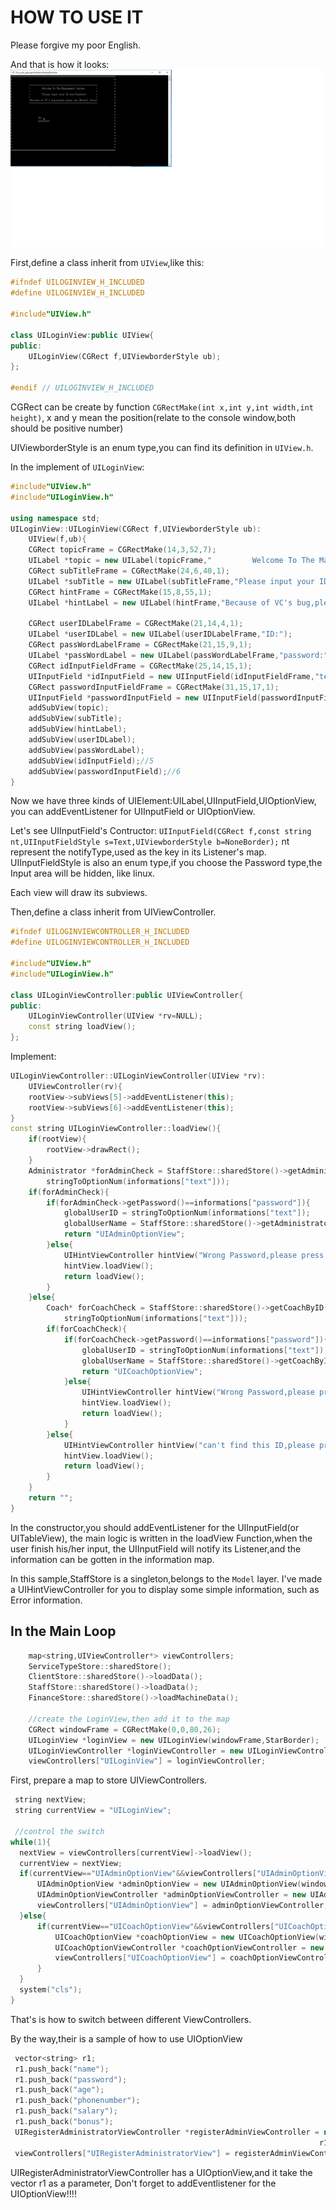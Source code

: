 # HOW TO USE IT
   
Please forgive my poor English.   

And that is how it looks:
![Alt text](https://github.com/wusongchao/tiny_cpp_console_ui_lib/raw/master/main.png)
   
First,define a class inherit from `UIView`,like this:
```cpp
#ifndef UILOGINVIEW_H_INCLUDED
#define UILOGINVIEW_H_INCLUDED

#include"UIView.h"

class UILoginView:public UIView{
public:
    UILoginView(CGRect f,UIViewborderStyle ub);
};

#endif // UILOGINVIEW_H_INCLUDED
```
CGRect can be create by function `CGRectMake(int x,int y,int width,int height)`,
x and y mean the position(relate to the console window,both should be positive number)

UIViewborderStyle is an enum type,you can find its definition in `UIView.h`.

In the implement of `UILoginView`:
```cpp
#include"UIView.h"
#include"UILoginView.h"

using namespace std;
UILoginView::UILoginView(CGRect f,UIViewborderStyle ub):
    UIView(f,ub){
    CGRect topicFrame = CGRectMake(14,3,52,7);
    UILabel *topic = new UILabel(topicFrame,"         Welcome To The Management System",EqualSignBorder);
    CGRect subTitleFrame = CGRectMake(24,6,40,1);
    UILabel *subTitle = new UILabel(subTitleFrame,"Please input your ID and Password");
    CGRect hintFrame = CGRectMake(15,8,55,1);
    UILabel *hintLabel = new UILabel(hintFrame,"Because of VC's bug,please press the [Enter] twice");

    CGRect userIDLabelFrame = CGRectMake(21,14,4,1);
    UILabel *userIDLabel = new UILabel(userIDLabelFrame,"ID:");
    CGRect passWordLabelFrame = CGRectMake(21,15,9,1);
    UILabel *passWordLabel = new UILabel(passWordLabelFrame,"password:");
    CGRect idInputFieldFrame = CGRectMake(25,14,15,1);
    UIInputField *idInputField = new UIInputField(idInputFieldFrame,"text",Text);
    CGRect passwordInputFieldFrame = CGRectMake(31,15,17,1);
    UIInputField *passwordInputField = new UIInputField(passwordInputFieldFrame,"password",Password);
    addSubView(topic);
    addSubView(subTitle);
    addSubView(hintLabel);
    addSubView(userIDLabel);
    addSubView(passWordLabel);
    addSubView(idInputField);//5
    addSubView(passwordInputField);//6
}
```

Now we have three kinds of UIElement:UILabel,UIInputField,UIOptionView,
you can addEventListener for UIInputField or UIOptionView.

Let's see UIInputField's Contructor:
`UIInputField(CGRect f,const string nt,UIInputFieldStyle s=Text,UIViewborderStyle b=NoneBorder);`
nt represent the notifyType,used as the key in its Listener's map.
UIInputFieldStyle is also an enum type,if you choose the Password type,the Input area will be hidden,
like linux.

Each view will draw its subviews.

Then,define a class inherit from UIViewController.
```cpp
#ifndef UILOGINVIEWCONTROLLER_H_INCLUDED
#define UILOGINVIEWCONTROLLER_H_INCLUDED

#include"UIView.h"
#include"UILoginView.h"

class UILoginViewController:public UIViewController{
public:
    UILoginViewController(UIView *rv=NULL);
    const string loadView();
};
```
Implement:
```cpp
UILoginViewController::UILoginViewController(UIView *rv):
    UIViewController(rv){
    rootView->subViews[5]->addEventListener(this);
    rootView->subViews[6]->addEventListener(this);
}
const string UILoginViewController::loadView(){
    if(rootView){
        rootView->drawRect();
    }
    Administrator *forAdminCheck = StaffStore::sharedStore()->getAdministratorByID(
        stringToOptionNum(informations["text"]));
    if(forAdminCheck){
        if(forAdminCheck->getPassword()==informations["password"]){
            globalUserID = stringToOptionNum(informations["text"]);
            globalUserName = StaffStore::sharedStore()->getAdministratorByID(globalUserID)->getName();
            return "UIAdminOptionView";
        }else{
            UIHintViewController hintView("Wrong Password,please press [Enter] to go back to the LoginView");
            hintView.loadView();
            return loadView();
        }
    }else{
        Coach* forCoachCheck = StaffStore::sharedStore()->getCoachByID(
            stringToOptionNum(informations["text"]));
        if(forCoachCheck){
            if(forCoachCheck->getPassword()==informations["password"]){
                globalUserID = stringToOptionNum(informations["text"]);
                globalUserName = StaffStore::sharedStore()->getCoachByID(globalUserID)->getName();
                return "UICoachOptionView";
            }else{
                UIHintViewController hintView("Wrong Password,please press [Enter] to go back to the LoginView");
                hintView.loadView();
                return loadView();
            }
        }else{
            UIHintViewController hintView("can't find this ID,please press [Enter] to go back to the LoginView");
            hintView.loadView();
            return loadView();
        }
    }
    return "";
}
```

In the constructor,you should addEventListener for the UIInputField(or UITableView),
the main logic is written in the loadView Function,when the user finish his/her input,
the UIInputField will notify its Listener,and the information can be gotten in the information map.

In this sample,StaffStore is a singleton,belongs to the `Model` layer.
I've made a UIHintViewController for you to display some simple information,
such as Error information.

## In the Main Loop

```cpp
    map<string,UIViewController*> viewControllers;
    ServiceTypeStore::sharedStore();
    ClientStore::sharedStore()->loadData();
    StaffStore::sharedStore()->loadData();
    FinanceStore::sharedStore()->loadMachineData();

    //create the LoginView,then add it to the map
    CGRect windowFrame = CGRectMake(0,0,80,26);
    UILoginView *loginView = new UILoginView(windowFrame,StarBorder);
    UILoginViewController *loginViewController = new UILoginViewController(loginView);
    viewControllers["UILoginView"] = loginViewController;
```
First, prepare a map to store UIViewControllers.

```cpp
 string nextView;
 string currentView = "UILoginView";

 //control the switch
while(1){
  nextView = viewControllers[currentView]->loadView();
  currentView = nextView;
  if(currentView=="UIAdminOptionView"&&viewControllers["UIAdminOptionView"]==NULL){
      UIAdminOptionView *adminOptionView = new UIAdminOptionView(windowFrame2,StarBorder);
      UIAdminOptionViewController *adminOptionViewController = new UIAdminOptionViewController(adminOptionView);
      viewControllers["UIAdminOptionView"] = adminOptionViewController;
  }else{
      if(currentView=="UICoachOptionView"&&viewControllers["UICoachOptionView"]==NULL){
          UICoachOptionView *coachOptionView = new UICoachOptionView(windowFrame2,StarBorder);
          UICoachOptionViewController *coachOptionViewController = new UICoachOptionViewController(coachOptionView);
          viewControllers["UICoachOptionView"] = coachOptionViewController;
      }
  }
  system("cls");
}
```
That's is how to switch between different ViewControllers.

By the way,their is a sample of how to use UIOptionView
```cpp
 vector<string> r1;
 r1.push_back("name");
 r1.push_back("password");
 r1.push_back("age");
 r1.push_back("phonenumber");
 r1.push_back("salary");
 r1.push_back("bonus");
 UIRegisterAdministratorViewController *registerAdminViewController = new UIRegisterAdministratorViewController(
                                                                     r1,"Administrator");
 viewControllers["UIRegisterAdministratorView"] = registerAdminViewController;
 ```
 UIRegisterAdministratorViewController has a UIOptionView,and it take the vector r1 as a parameter,
 Don't forget to addEventlistener for the UIOptionView!!!!
 
